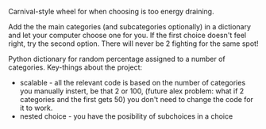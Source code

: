Carnival-style wheel for when choosing is too energy draining.

Add the the main categories (and subcategories optionally) in a dictionary and let your computer choose one for you. If the first choice doesn't feel right, try the second option. There will never be 2 fighting for the same spot! 

Python dictionary for random percentage assigned to a number of categories. 
Key-things about the project: 
- scalable - all the relevant code is based on the number of categories you manually instert, be that 2 or 100, (future alex problem: what if 2 categories and the first gets 50) you don't need to change the code for it to work. 
- nested choice - you have the posibility of subchoices in a choice
